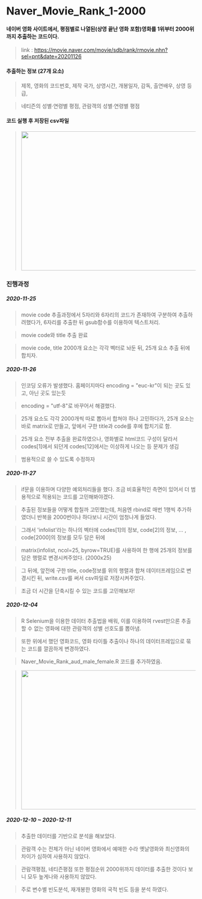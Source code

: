 # Naver_Movie_Rank_1-2000

#### 네이버 영화 사이트에서, 평점별로 나열된(상영 끝난 영화 포함)영화를 1위부터 2000위 까지 추출하는 코드이다.

>link : https://movie.naver.com/movie/sdb/rank/rmovie.nhn?sel=pnt&date=20201126

#### 추출하는 정보 (27개 요소)
>제목, 영화의 코드번호, 제작 국가, 상영시간, 개봉일자, 감독, 출연배우, 상영 등급,

>네티즌의 성별·연령별 평점, 관람객의 성별·연령별 평점

#### 코드 실행 후 저장된 csv파일
><img src="https://user-images.githubusercontent.com/73769046/100460656-e7017b00-310a-11eb-8d27-bd550547bc65.PNG" width="700" height="370">


### 진행과정

##### 2020-11-25

>movie code 추출과정에서 5자리와 6자리의 코드가 존재하여 구분하여 추출하려했다가, 6자리를 추출한 뒤 gsub함수를 이용하여 텍스트처리.

>movie code와 title 추출 완료

>movie code, title 2000개 요소는 각각 벡터로 놔둔 뒤, 25개 요소 추출 뒤에 합치자.

##### 2020-11-26

>인코딩 오류가 발생했다. 홈페이지마다 encoding = "euc-kr"이 되는 곳도 있고, 아닌 곳도 있는듯

>encoding = "utf-8"로 바꾸어서 해결했다.

>25개 요소도 각각 2000개씩 따로 뽑아서 합쳐야 하나 고민하다가, 25개 요소는 바로 matrix로 만들고, 앞에서 구한 title과 code를 후에 합치기로 함.

>25개 요소 전부 추출을 완료하였으나, 영화별로 html코드 구성이 달라서 codes[1]에서 되던게 codes[12]에서는 이상하게 나오는 등 문제가 생김

>범용적으로 쓸 수 있도록 수정하자

##### 2020-11-27

>if문을 이용하며 다양한 예외처리들을 했다. 조금 비효율적인 측면이 있어서 더 범용적으로 적용되는 코드를 고민해봐야겠다.

>추출된 정보들을 어떻게 합칠까 고민했는데, 처음엔 rbind로 매번 1행씩 추가하였더니 반복을 2000번이나 하다보니 시간이 엄청나게 들었다.

>그래서 'infolist'라는 하나의 벡터에 codes[1]의 정보, code[2]의 정보, ... , code[2000]의 정보를 모두 담은 뒤에 

>matrix(infolist, ncol=25, byrow=TRUE)를 사용하여 한 행에 25개의 정보를 담은 행렬로 변경시켜주었다. (2000x25)

>그 뒤에, 앞전에 구한 title, code정보를 위의 행렬과 합쳐 데이터프레임으로 변경시킨 뒤, write.csv를 써서 csv파일로 저장시켜주었다.

>조금 더 시간을 단축시킬 수 있는 코드를 고민해보자!







##### 2020-12-04

> R Selenium을 이용한 데이터 추출법을 배워, 이를 이용하여 rvest만으론 추출할 수 없는 영화에 대한 관람객의 성별 선호도를 뽑아냄.

> 또한 위에서 했던 영화코드, 영화 타이틀 추출이나 하나의 데이터프레임으로 묶는 코드를 깔끔하게 변경하였다.

> Naver_Movie_Rank_aud_male_female.R 코드를 추가하였음.

><img src="https://user-images.githubusercontent.com/73769046/101238072-0ad34b00-3721-11eb-85a4-43ce73cba0d5.JPG" width="700" height="370">


##### 2020-12-10 ~ 2020-12-11

> 추출한 데이터를 기반으로 분석을 해보았다.

> 관람객 수는 전체가 아닌 네이버 영화에서 예매한 수라 옛날영화와 최신영화의 차이가 심하여 사용하지 않았다.

> 관람객평점, 네티즌평점 또한 평점순위 2000위까지 데이터를 추출한 것이다 보니 모두 높게나와 사용하지 않았다.

> 주로 변수별 빈도분석, 재개봉한 영화의 국적 빈도 등을 분석 하였다.
